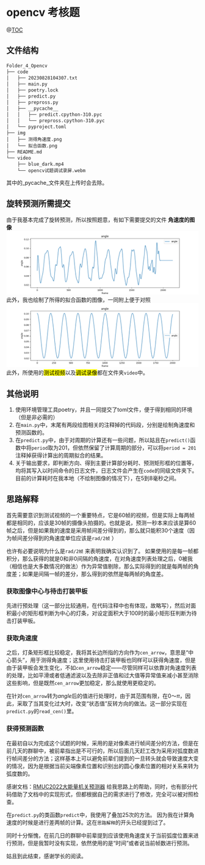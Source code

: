 # opencv 考核题

@[TOC](opencv考核题)

## 文件结构

```shell
Folder_4_Opencv
├── code
│   ├── 20230828104307.txt
│   ├── main.py
│   ├── poetry.lock
│   ├── predict.py
│   ├── prepross.py
│   ├── __pycache__
│   │   ├── predict.cpython-310.pyc
│   │   └── prepross.cpython-310.pyc
│   └── pyproject.toml
├── img
│   ├── 测得角速度.png
│   └── 拟合函数.png
├── README.md
└── video
    ├── blue_dark.mp4
    └── opencv试题调试录屏.webm
```
其中的_pycache_文件夹在上传时会去除。

## 旋转预测所需提交

由于我基本完成了旋转预测，所以按照题意，有如下需要提交的文件
**角速度的图像**
![测得角速度](./img/测得角速度.png)
此外，我也绘制了所得的拟合函数的图像，一同附上便于对照
![拟合函数](./img/拟合函数.png)
此外，所使用的<mark>测试视频</mark>以及<mark>调试录像</mark>都在文件夹`video`中。

## 其他说明

1. 使用环境管理工具poetry，并且一同提交了toml文件，便于得到相同的环境（但是非必需的）
2. 在`main.py`中，末尾有两段绘图相关的注释掉的代码段，分别是绘制角速度和预测函数的。
3. 在`predict.py`中，由于对周期的计算还有一些问题，所以姑且在`predict()`函数中将`period`取为201，但依然保留了计算周期的部分，可以将`period = 201`注释掉获得计算出的周期拟合的结果。
4. 关于输出要求，即判断方向、得到主要计算部分耗时、预测矩形框的位置等，均将其写入以时间命令的日志文件，日志文件会产生在`code`的同级文件夹下。目前的计算耗时在我本地（不绘制图像的情况下），在5到8毫秒之间。

## 思路解释

首先需要意识到测试视频的一个重要特点，它是60帧的视频，但是实际上每两帧都是相同的，应该是30帧的摄像头拍摄的。也就是说，预测一秒本来应该是算60帧之后，但是如果我的速度是采用帧间差分得到的，那么就只能积30个速度（因为帧间差分得到的角速度单位应该是`rad/2帧` ）

也许有必要说明为什么是`rad/2帧` 来表明我确实认识到了。
如果使用的是每一帧都积分，那么获得的就是0和非0间隔的角速度，在对角速度列表处理之后，0被我（相信也是大多数情况的做法）作为异常值剔除，那么实际得到的就是每两帧的角度差；如果是间隔一帧的差分，那么得到的依然是每两帧的角度差。

### 获取图像中心与待击打装甲板

先进行预处理（这一部分比较通用，在代码注释中也有体现，故略写），然后对面积最小的矩形框判断为中心的灯条，对设定面积大于100时的最小矩形狂判断为待击打装甲板。

### 获取角速度

之后，灯条矩形框比较稳定，我将其长边所指的方向作为`cen_arrow`，意思是“中心箭头”，用于测得角速度；这里使用待击打装甲板也同样可以获得角速度，但是由于装甲板会发生变化，不如`cen_arrow`稳定——尽管同样可以依靠对角速度列表的处理，比如平滑或者低通滤波以及去除非正值和过大值等异常值来减小甚至消除这些影响，但是既然`cen_arrow`更加稳定，那么就使用更稳定的。

在针对`cen_arrow`转为$angle$后的值进行处理时，由于其范围有限，在$0$～$\pi$，因此，采取了当其变化过大时，改变“状态值”反转方向的做法。这一部分实现在`predict.py`的`read_cen()`里。

### 获得预测函数

在最初自以为完成这个试题的时候，采用的是对像素进行帧间差分的方法，但是在前几天的群聊中，被前辈指出是不可行的，所以后面几天赶工改为采用对弧度数进行帧间差分的方法；这样基本上可以避免前辈们提到的一旦转头就会导致速度大变的情况，因为是根据当前尖端像素位置和识别出的圆心像素位置的相对关系来转为弧度数的。

感谢文档：[RMUC2022大能量机关预测器](https://birdiebot.github.io/bubble_documentation/theory/RMUC2022%E5%A4%A7%E8%83%BD%E9%87%8F%E6%9C%BA%E5%85%B3%E9%A2%84%E6%B5%8B%E5%99%A8.htmlhttps://birdiebot.github.io/bubble_documentation/theory/RMUC2022%E5%A4%A7%E8%83%BD%E9%87%8F%E6%9C%BA%E5%85%B3%E9%A2%84%E6%B5%8B%E5%99%A8.html) 给我思路上的帮助，同时，也有部分代码借助了文档中的实现形式，但都根据自己的需求进行了修改，完全可以被对照检查。

在`predict.py`的类函数`predict`中，我使用了叠加25次的方法。
因为我在计算角速度的时候是进行差两帧的计算。这在`思路解释`的开头已经提到过了。

同时十分惭愧，在前几日的群聊中前辈提到应该使用角速度关于当前弧度位置来进行预测，但是我暂时没有实现，依然使用的是“时间”或者说当前帧数进行预测。

姑且到此结束，感谢学长的阅读。